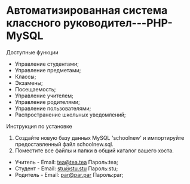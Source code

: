 # Автоматизированная система классного руководител---PHP-MySQL

Доступные функции

  * Управление студентами;
  * Управление предметами;
  * Классы;
  * Экзамены;
  * Посещаемость;
  * Управление учителем;
  * Управление родителями;
  * Управление пользователями;
  * Распространение школьных уведомлений;
  
Инструкция по установке

01. Создайте новую базу данных MySQL 'schoolnew' и импортируйте предоставленный файл schoolnew.sql.
02. Поместите все файлы и папки в общий каталог вашего хоста.

* Учитель - Email: tea@tea.tea Пароль:tea;
* Студент - Email: stu@stu.stu Пароль:stu;
* Родитель - Email: par@par.par Пароль:par;

  
